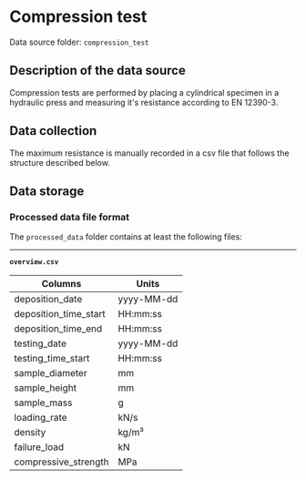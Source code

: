 # Compression test

Data source folder: `compression_test`

## Description of the data source

Compression tests are performed by placing a cylindrical specimen in a hydraulic press and measuring it's resistance according to EN 12390-3.

## Data collection

The maximum resistance is manually recorded in a csv file that follows the structure described below.

## Data storage

### Processed data file format

The `processed_data` folder contains at least the following files:

---

**`overview.csv`**

|Columns                        | Units      |
|-------------------------------|------------|
| deposition_date               | yyyy-MM-dd |
| deposition_time_start         | HH:mm:ss   |
| deposition_time_end           | HH:mm:ss   |
| testing_date                  | yyyy-MM-dd |
| testing_time_start            | HH:mm:ss   |
| sample_diameter               | mm         |
| sample_height                 | mm         |
| sample_mass                   | g          |
| loading_rate                  | kN/s       |
| density                       | kg/m³      |
| failure_load                  | kN         |
| compressive_strength          | MPa        |

